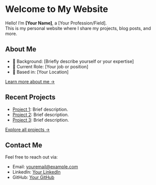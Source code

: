 # Welcome to My Website

Hello! I’m **[Your Name]**, a [Your Profession/Field].  
This is my personal website where I share my projects, blog posts, and more.

## About Me
- 🌟 Background: [Briefly describe yourself or your expertise]
- 💼 Current Role: [Your job or position]
- 📍 Based in: [Your Location]

[Learn more about me →](about.md)

## Recent Projects
- [Project 1](projects/project1.md): Brief description.
- [Project 2](projects/project2.md): Brief description.
- [Project 3](projects/project3.md): Brief description.

[Explore all projects →](projects.md)

## Contact Me
Feel free to reach out via:
- Email: [youremail@example.com](mailto:youremail@example.com)
- LinkedIn: [Your LinkedIn](https://linkedin.com/in/yourprofile)
- GitHub: [Your GitHub](https://github.com/yourusername)
